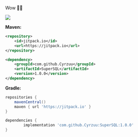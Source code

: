 Wow 🤣🤣

[![](https://jitpack.io/v/Cyrzuu/SuperSQL.svg)](https://jitpack.io/#Cyrzuu/SuperSQL)

**Maven:** 
```xml
<repository>
    <id>jitpack.io</id>
    <url>https://jitpack.io</url>
</repository>

<dependency>
    <groupId>com.github.Cyrzuu</groupId>
    <artifactId>SuperSQL</artifactId>
    <version>1.0.0</version>
</dependency>
```

**Gradle:**
```groovy
repositories {
    mavenCentral()
    maven { url 'https://jitpack.io' }
}

dependencies {
        implementation 'com.github.Cyrzuu:SuperSQL:1.0.0'
}
```
